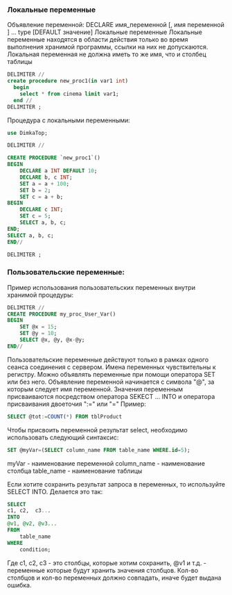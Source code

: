 ### Локальные переменные

Объявление переменной: 
DECLARE имя_переменной [, имя переменной ] ... type [DEFAULT значение]
Локальные переменные
Локальные переменные находятся в области действия только во время выполнения хранимой программы, ссылки на них не допускаются.
Локальная переменная не должна иметь то же имя, что и столбец таблицы

```sql
DELIMITER //
create procedure new_proc1(in var1 int)
  begin 
    select * from cinema limit var1;
  end //
DELIMITER ;
```

Процедура с локальными переменными:
```sql
use DimkaTop;

DELIMITER //

CREATE PROCEDURE `new_proc1`()
BEGIN 
	DECLARE a INT DEFAULT 10;
	DECLARE b, c INT;
	SET a = a + 100;
	SET b = 2;
	SET c = a + b;
BEGIN
	DECLARE c INT;
    SET c = 5;
    SELECT a, b, c;
END;
SELECT a, b, c;
END//

DELIMITER ;
```

### Пользовательские переменные:
Пример использования пользовательских переменных внутри хранимой процедуры:
```sql
DELIMITER //
CREATE PROCEDURE my_proc_User_Var()
BEGIN
	SET @x = 15;
	SET @y = 10;
	SELECT @x, @y, @x-@y;
END//
```

Пользовательские переменные действуют только в рамках одного сеанса соединения с сервером.
Имена переменных чувствительны к регистру.
Можно объявлять переменные при помощи оператора SET или без него.
Объявление переменной начинается с символа "@", за которым следует имя переменной.
Значения переменным присваиваются посредством оператора SEKECT ... INTO и оператора присваивания двоеточия ":=" или "="
Пример: 
```sql
SELECT @tot:=COUNT(*) FROM tblProduct
```

Чтобы присвоить переменной результат select, необходимо использовать следующий синтаксис:

```sql
SET @myVar=(SELECT column_name FROM table_name WHERE.id=5);
```
myVar - наименование переменной
column_name - наименование столбца
table_name - наименование таблицы

Если хотите сохранить результат запроса в переменных, то используйте SELECT INTO. Делается это так:
```sql
SELECT
c1, c2,  c3...
INTO
@v1, @v2, @v3...
FROM
	table_name
WHERE
	condition;
```
Где c1, c2, c3 - это столбцы, которые хотим сохранить, @v1 и т.д. - переменные которые будут хранить значения столбцов.
Кол-во столбцов и кол-во переменных должно совпадать, иначе будет выдана ошибка.


